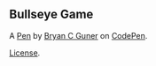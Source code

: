 ## Bullseye Game

A [Pen](https://codepen.io/bgoonz/pen/XWRKyJN) by [Bryan C Guner](https://codepen.io/bgoonz) on [CodePen](https://codepen.io).

[License](https://codepen.io/bgoonz/pen/XWRKyJN/license).
